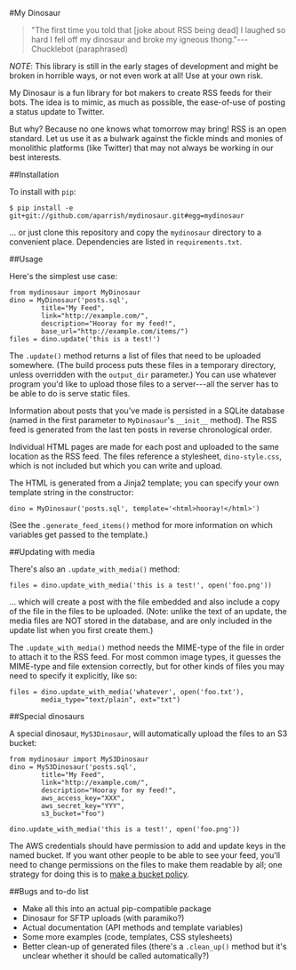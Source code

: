 #My Dinosaur

> "The first time you told that [joke about RSS being dead] I laughed so hard I
> fell off my dinosaur and broke my igneous thong."---Chucklebot (paraphrased)

*NOTE*: This library is still in the early stages of development and might be
broken in horrible ways, or not even work at all! Use at your own risk.

My Dinosaur is a fun library for bot makers to create RSS feeds for their bots.
The idea is to mimic, as much as possible, the ease-of-use of posting a
status update to Twitter.

But why? Because no one knows what tomorrow may bring! RSS is an open standard.
Let us use it as a bulwark against the fickle minds and monies of monolithic
platforms (like Twitter) that may not always be working in our best interests.

##Installation

To install with `pip`:

	$ pip install -e git+git://github.com/aparrish/mydinosaur.git#egg=mydinosaur

... or just clone this repository and copy the `mydinosaur` directory to
a convenient place. Dependencies are listed in `requirements.txt`.

##Usage

Here's the simplest use case:

	from mydinosaur import MyDinosaur
	dino = MyDinosaur('posts.sql',
			title="My Feed",
			link="http://example.com/",
			description="Hooray for my feed!",
			base_url="http://example.com/items/")
	files = dino.update('this is a test!')

The `.update()` method returns a list of files that need to be uploaded
somewhere. (The build process puts these files in a temporary directory, unless
overridden with the `output_dir` parameter.) You can use whatever program you'd
like to upload those files to a server---all the server has to be able to do is
serve static files.

Information about posts that you've made is persisted in a SQLite database
(named in the first parameter to `MyDinosaur`'s `__init__` method). The RSS
feed is generated from the last ten posts in reverse chronological order.

Individual HTML pages are made for each post and uploaded to the same location
as the RSS feed. The files reference a stylesheet, `dino-style.css`, which is
not included but which you can write and upload.

The HTML is generated from a Jinja2 template; you can specify your
own template string in the constructor:

	dino = MyDinosaur('posts.sql', template='<html>hooray!</html>')

(See the `.generate_feed_items()` method for more information on which
variables get passed to the template.)

##Updating with media

There's also an `.update_with_media()` method:

	files = dino.update_with_media('this is a test!', open('foo.png'))

... which will create a post with the file embedded and also include a copy of
the file in the files to be uploaded. (Note: unlike the text of an update, the
media files are NOT stored in the database, and are only included in the update
list when you first create them.)

The `.update_with_media()` method needs the MIME-type of the file in order
to attach it to the RSS feed. For most common image types, it guesses the
MIME-type and file extension correctly, but for other kinds of files you
may need to specify it explicitly, like so:

	files = dino.update_with_media('whatever', open('foo.txt'),
			media_type="text/plain", ext="txt")

##Special dinosaurs

A special dinosaur, `MyS3Dinosaur`, will automatically upload the files to an
S3 bucket:

	from mydinosaur import MyS3Dinosaur
	dino = MyS3Dinosaur('posts.sql',
			title="My Feed",
			link="http://example.com/",
			description="Hooray for my feed!",
			aws_access_key="XXX",
			aws_secret_key="YYY",
			s3_bucket="foo")
	
	dino.update_with_media('this is a test!', open('foo.png'))

The AWS credentials should have permission to add and update keys in the named
bucket. If you want other people to be able to see your feed, you'll need to
change permissions on the files to make them readable by all; one strategy for
doing this is to [make a bucket
policy](http://tiffanybbrown.com/2014/09/making-all-objects-in-an-s3-bucket-public-by-default/index.html).

##Bugs and to-do list

* Make all this into an actual pip-compatible package
* Dinosaur for SFTP uploads (with paramiko?) 
* Actual documentation (API methods and template variables)
* Some more examples (code, templates, CSS stylesheets)
* Better clean-up of generated files (there's a `.clean_up()` method but it's unclear whether it should be called automatically?)

